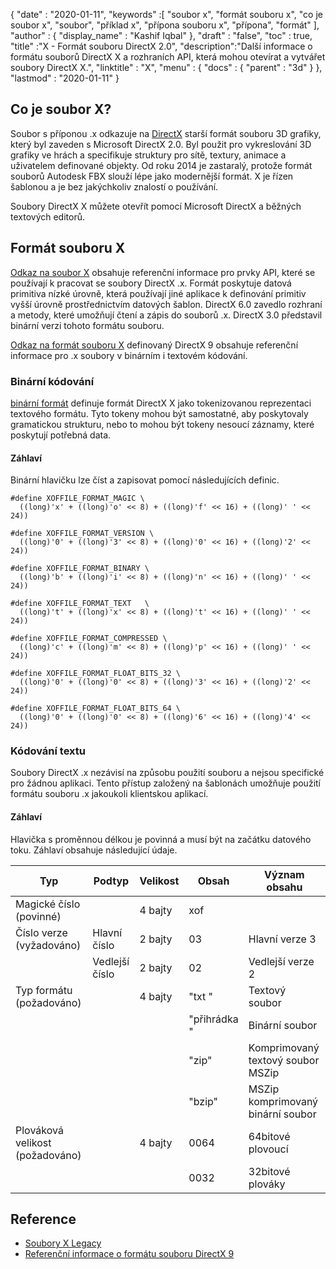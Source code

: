 {
  "date" : "2020-01-11",
  "keywords" :[ "soubor x", "formát souboru x", "co je soubor x", "soubor", "příklad x", "přípona souboru x", "přípona", "formát" ],
  "author" : {
    "display_name" : "Kashif Iqbal"
},
  "draft" : "false",
  "toc" : true,
  "title" :"X - Formát souboru DirectX 2.0",
  "description":"Další informace o formátu souborů DirectX X a rozhraních API, která mohou otevírat a vytvářet soubory DirectX X.",
  "linktitle" : "X",
  "menu" : {
    "docs" : {
      "parent" : "3d"
}
},
  "lastmod" : "2020-01-11"
}

## Co je soubor X?

Soubor s příponou .x odkazuje na [DirectX](https://www.microsoft.com/en-us/download/search.aspx?q=directx) starší formát souboru 3D grafiky, který byl zaveden s Microsoft DirectX 2.0. Byl použit pro vykreslování 3D grafiky ve hrách a specifikuje struktury pro sítě, textury, animace a uživatelem definované objekty. Od roku 2014 je zastaralý, protože formát souborů Autodesk FBX slouží lépe jako modernější formát. X je řízen šablonou a je bez jakýchkoliv znalostí o používání.

Soubory DirectX X můžete otevřít pomocí Microsoft DirectX a běžných textových editorů.

## Formát souboru X

[Odkaz na soubor X](https://learn.microsoft.com/en-us/windows/win32/direct3d9/dx9-graphics-reference-d3dx-x-file) obsahuje referenční informace pro prvky API, které se používají k pracovat se soubory DirectX .x. Formát poskytuje datová primitiva nízké úrovně, která používají jiné aplikace k definování primitiv vyšší úrovně prostřednictvím datových šablon. DirectX 6.0 zavedlo rozhraní a metody, které umožňují čtení a zápis do souborů .x. DirectX 3.0 představil binární verzi tohoto formátu souboru.

[Odkaz na formát souboru X](https://learn.microsoft.com/en-us/windows/win32/direct3d9/dx9-graphics-reference-x-file-format) definovaný DirectX 9 obsahuje referenční informace pro .x soubory v binárním i textovém kódování.

### Binární kódování

[binární formát](https://learn.microsoft.com/en-us/windows/win32/direct3d9/binary-encoding) definuje formát DirectX X jako tokenizovanou reprezentaci textového formátu. Tyto tokeny mohou být samostatné, aby poskytovaly gramatickou strukturu, nebo to mohou být tokeny nesoucí záznamy, které poskytují potřebná data.

#### Záhlaví

Binární hlavičku lze číst a zapisovat pomocí následujících definic.

```
#define XOFFILE_FORMAT_MAGIC \
  ((long)'x' + ((long)'o' << 8) + ((long)'f' << 16) + ((long)' ' << 24))

#define XOFFILE_FORMAT_VERSION \
  ((long)'0' + ((long)'3' << 8) + ((long)'0' << 16) + ((long)'2' << 24))

#define XOFFILE_FORMAT_BINARY \
  ((long)'b' + ((long)'i' << 8) + ((long)'n' << 16) + ((long)' ' << 24))

#define XOFFILE_FORMAT_TEXT   \
  ((long)'t' + ((long)'x' << 8) + ((long)'t' << 16) + ((long)' ' << 24))

#define XOFFILE_FORMAT_COMPRESSED \
  ((long)'c' + ((long)'m' << 8) + ((long)'p' << 16) + ((long)' ' << 24))

#define XOFFILE_FORMAT_FLOAT_BITS_32 \
  ((long)'0' + ((long)'0' << 8) + ((long)'3' << 16) + ((long)'2' << 24))

#define XOFFILE_FORMAT_FLOAT_BITS_64 \
  ((long)'0' + ((long)'0' << 8) + ((long)'6' << 16) + ((long)'4' << 24))
```

### Kódování textu

Soubory DirectX .x nezávisí na způsobu použití souboru a nejsou specifické pro žádnou aplikaci. Tento přístup založený na šablonách umožňuje použití formátu souboru .x jakoukoli klientskou aplikací.


#### Záhlaví

Hlavička s proměnnou délkou je povinná a musí být na začátku datového toku. Záhlaví obsahuje následující údaje.

|Typ |Podtyp |Velikost |Obsah |Význam obsahu|
---|---|---|---|---|
|Magické číslo (povinné)| | 4 bajty |xof |
|Číslo verze (vyžadováno) |Hlavní číslo |2 bajty |03 |Hlavní verze 3|
| |Vedlejší číslo |2 bajty |02 |Vedlejší verze 2|
|Typ formátu (požadováno)| |4 bajty |"txt " |Textový soubor|
| | | |"přihrádka "| Binární soubor|
| | | |"zip"| Komprimovaný textový soubor MSZip|
| | | |"bzip"| MSZip komprimovaný binární soubor|
|Plováková velikost (požadováno)| |4 bajty| 0064| 64bitové plovoucí |
| | | |0032 |32bitové plováky|


## Reference

* [Soubory X Legacy](https://learn.microsoft.com/en-us/windows/win32/direct3d9/x-files--legacy-)
* [Referenční informace o formátu souboru DirectX 9](https://learn.microsoft.com/en-us/windows/win32/direct3d9/dx9-graphics-reference-x-file-format)

